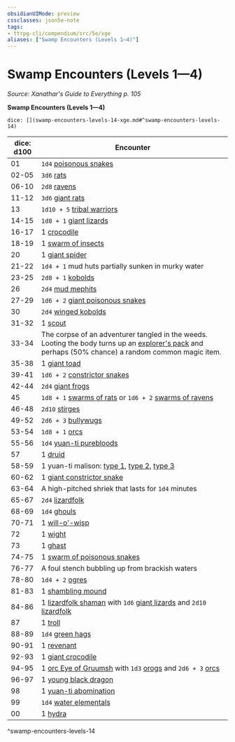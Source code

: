 ```yaml
---
obsidianUIMode: preview
cssclasses: json5e-note
tags:
- ttrpg-cli/compendium/src/5e/xge
aliases: ["Swamp Encounters (Levels 1—4)"]
---
```

# Swamp Encounters (Levels 1—4)
*Source: Xanathar's Guide to Everything p. 105* 

**Swamp Encounters (Levels 1—4)**

`dice: [](swamp-encounters-levels-14-xge.md#^swamp-encounters-levels-14)`

| dice: d100 | Encounter |
|------------|-----------|
| 01 | `1d4` [poisonous snakes](3-Mechanics/CLI/bestiary/beast/poisonous-snake.md) |
| 02-05 | `3d6` [rats](3-Mechanics/CLI/bestiary/beast/rat.md) |
| 06-10 | `2d8` [ravens](3-Mechanics/CLI/bestiary/beast/raven.md) |
| 11-12 | `3d6` [giant rats](3-Mechanics/CLI/bestiary/beast/giant-rat.md) |
| 13 | `1d10 + 5` [tribal warriors](3-Mechanics/CLI/bestiary/humanoid/tribal-warrior.md) |
| 14-15 | `1d8 + 1` [giant lizards](3-Mechanics/CLI/bestiary/beast/giant-lizard.md) |
| 16-17 | 1 [crocodile](3-Mechanics/CLI/bestiary/beast/crocodile.md) |
| 18-19 | 1 [swarm of insects](3-Mechanics/CLI/bestiary/beast/swarm-of-insects.md) |
| 20 | 1 [giant spider](3-Mechanics/CLI/bestiary/beast/giant-spider.md) |
| 21-22 | `1d4 + 1` mud huts partially sunken in murky water |
| 23-25 | `2d8 + 1` [kobolds](3-Mechanics/CLI/bestiary/humanoid/kobold.md) |
| 26 | `2d4` [mud mephits](3-Mechanics/CLI/bestiary/elemental/mud-mephit.md) |
| 27-29 | `1d6 + 2` [giant poisonous snakes](3-Mechanics/CLI/bestiary/beast/giant-poisonous-snake.md) |
| 30 | `2d4` [winged kobolds](3-Mechanics/CLI/bestiary/humanoid/winged-kobold.md) |
| 31-32 | 1 [scout](3-Mechanics/CLI/bestiary/humanoid/scout.md) |
| 33-34 | The corpse of an adventurer tangled in the weeds. Looting the body turns up an [explorer's pack](3-Mechanics/CLI/items/explorers-pack.md) and perhaps (50% chance) a random common magic item. |
| 35-38 | 1 [giant toad](3-Mechanics/CLI/bestiary/beast/giant-toad.md) |
| 39-41 | `1d6 + 2` [constrictor snakes](3-Mechanics/CLI/bestiary/beast/constrictor-snake.md) |
| 42-44 | `2d4` [giant frogs](3-Mechanics/CLI/bestiary/beast/giant-frog.md) |
| 45 | `1d8 + 1` [swarms of rats](3-Mechanics/CLI/bestiary/beast/swarm-of-rats.md) or `1d6 + 2` [swarms of ravens](3-Mechanics/CLI/bestiary/beast/swarm-of-ravens.md) |
| 46-48 | `2d10` [stirges](3-Mechanics/CLI/bestiary/beast/stirge.md) |
| 49-52 | `2d6 + 3` [bullywugs](3-Mechanics/CLI/bestiary/humanoid/bullywug.md) |
| 53-54 | `1d8 + 1` [orcs](3-Mechanics/CLI/bestiary/humanoid/orc.md) |
| 55-56 | `1d4` [yuan-ti purebloods](3-Mechanics/CLI/bestiary/humanoid/yuan-ti-pureblood.md) |
| 57 | 1 [druid](3-Mechanics/CLI/bestiary/humanoid/druid.md) |
| 58-59 | 1 yuan-ti malison: [type 1](3-Mechanics/CLI/bestiary/monstrosity/yuan-ti-malison-type-1.md), [type 2](3-Mechanics/CLI/bestiary/monstrosity/yuan-ti-malison-type-2.md), [type 3](3-Mechanics/CLI/bestiary/monstrosity/yuan-ti-malison-type-3.md) |
| 60-62 | 1 [giant constrictor snake](3-Mechanics/CLI/bestiary/beast/giant-constrictor-snake.md) |
| 63-64 | A high-pitched shriek that lasts for `1d4` minutes |
| 65-67 | `2d4` [lizardfolk](3-Mechanics/CLI/bestiary/humanoid/lizardfolk.md) |
| 68-69 | `1d4` [ghouls](3-Mechanics/CLI/bestiary/undead/ghoul.md) |
| 70-71 | 1 [will-o'-wisp](3-Mechanics/CLI/bestiary/undead/will-o-wisp.md) |
| 72 | 1 [wight](3-Mechanics/CLI/bestiary/undead/wight.md) |
| 73 | 1 [ghast](3-Mechanics/CLI/bestiary/undead/ghast.md) |
| 74-75 | 1 [swarm of poisonous snakes](3-Mechanics/CLI/bestiary/beast/swarm-of-poisonous-snakes.md) |
| 76-77 | A foul stench bubbling up from brackish waters |
| 78-80 | `1d4 + 2` [ogres](3-Mechanics/CLI/bestiary/giant/ogre.md) |
| 81-83 | 1 [shambling mound](3-Mechanics/CLI/bestiary/plant/shambling-mound.md) |
| 84-86 | 1 [lizardfolk shaman](3-Mechanics/CLI/bestiary/humanoid/lizardfolk-shaman.md) with `1d6` [giant lizards](3-Mechanics/CLI/bestiary/beast/giant-lizard.md) and `2d10` [lizardfolk](3-Mechanics/CLI/bestiary/humanoid/lizardfolk.md) |
| 87 | 1 [troll](3-Mechanics/CLI/bestiary/giant/troll.md) |
| 88-89 | `1d4` [green hags](3-Mechanics/CLI/bestiary/fey/green-hag.md) |
| 90-91 | 1 [revenant](3-Mechanics/CLI/bestiary/undead/revenant.md) |
| 92-93 | 1 [giant crocodile](3-Mechanics/CLI/bestiary/beast/giant-crocodile.md) |
| 94-95 | 1 [orc Eye of Gruumsh](3-Mechanics/CLI/bestiary/humanoid/orc-eye-of-gruumsh.md) with `1d3` [orogs](3-Mechanics/CLI/bestiary/humanoid/orog.md) and `2d6 + 3` [orcs](3-Mechanics/CLI/bestiary/humanoid/orc.md) |
| 96-97 | 1 [young black dragon](3-Mechanics/CLI/bestiary/dragon/young-black-dragon.md) |
| 98 | 1 [yuan-ti abomination](3-Mechanics/CLI/bestiary/monstrosity/yuan-ti-abomination.md) |
| 99 | `1d4` [water elementals](3-Mechanics/CLI/bestiary/elemental/water-elemental.md) |
| 00 | 1 [hydra](3-Mechanics/CLI/bestiary/monstrosity/hydra.md) |
^swamp-encounters-levels-14